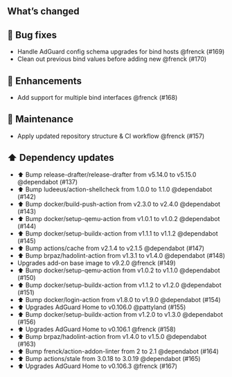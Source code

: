 ## What’s changed

## 🐛 Bug fixes

- Handle AdGuard config schema upgrades for bind hosts @frenck (#169)
- Clean out previous bind values before adding new @frenck (#170)

## 🚀 Enhancements

- Add support for multiple bind interfaces @frenck (#168)

## 🧰 Maintenance

- Apply updated repository structure & CI workflow @frenck (#157)

## ⬆️ Dependency updates

- ⬆️ Bump release-drafter/release-drafter from v5.14.0 to v5.15.0 @dependabot (#137)
- ⬆️ Bump ludeeus/action-shellcheck from 1.0.0 to 1.1.0 @dependabot (#142)
- ⬆️ Bump docker/build-push-action from v2.3.0 to v2.4.0 @dependabot (#143)
- ⬆️ Bump docker/setup-qemu-action from v1.0.1 to v1.0.2 @dependabot (#144)
- ⬆️ Bump docker/setup-buildx-action from v1.1.1 to v1.1.2 @dependabot (#145)
- ⬆️ Bump actions/cache from v2.1.4 to v2.1.5 @dependabot (#147)
- ⬆️ Bump brpaz/hadolint-action from v1.3.1 to v1.4.0 @dependabot (#148)
- Upgrades add-on base image to v9.2.0 @frenck (#149)
- ⬆️ Bump docker/setup-qemu-action from v1.0.2 to v1.1.0 @dependabot (#150)
- ⬆️ Bump docker/setup-buildx-action from v1.1.2 to v1.2.0 @dependabot (#151)
- ⬆️ Bump docker/login-action from v1.8.0 to v1.9.0 @dependabot (#154)
- ⬆️ Upgrades AdGuard Home to v0.106.0 @pattyland (#155)
- ⬆️ Bump docker/setup-buildx-action from v1.2.0 to v1.3.0 @dependabot (#156)
- ⬆️ Upgrades AdGuard Home to v0.106.1 @frenck (#158)
- ⬆️ Bump brpaz/hadolint-action from v1.4.0 to v1.5.0 @dependabot (#163)
- ⬆️ Bump frenck/action-addon-linter from 2 to 2.1 @dependabot (#164)
- ⬆️ Bump actions/stale from 3.0.18 to 3.0.19 @dependabot (#165)
- ⬆️ Upgrades AdGuard Home to v0.106.3 @frenck (#167)

